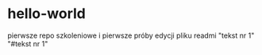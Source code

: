 # hello-world
pierwsze repo szkoleniowe
i pierwsze próby edycji pliku readmi
"tekst nr 1"
"#tekst nr 1"

